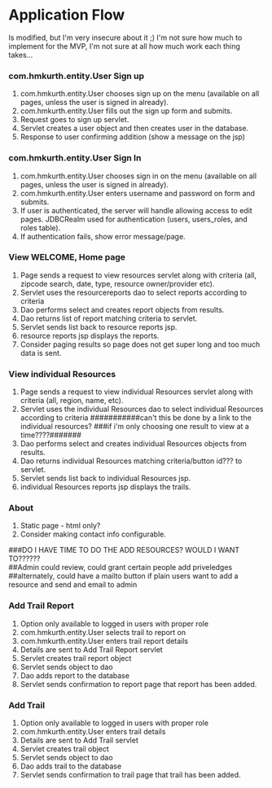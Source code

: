 # Application Flow
Is modified, but I'm very insecure about it ;)
I'm not sure how much to implement for the MVP,
I'm not sure at all how much work each thing takes...

### com.hmkurth.entity.User Sign up

1. com.hmkurth.entity.User chooses sign up on the menu (available on all pages, unless the user
   is signed in already).
1. com.hmkurth.entity.User fills out the sign up form and submits.
1. Request goes to sign up servlet.
1. Servlet creates a user object and then creates user in the database.
1. Response to user confirming addition (show a message on the jsp)

### com.hmkurth.entity.User Sign In

1. com.hmkurth.entity.User chooses sign in on the menu (available on all pages, unless the user
   is signed in already).
1. com.hmkurth.entity.User enters username and password on form and submits.
1. If user is authenticated, the server will handle allowing access to edit
   pages.  JDBCRealm used for authentication (users, users_roles, and roles table).
1. If authentication fails, show error message/page.

### View WELCOME, Home page

1. Page sends a request to view resources servlet along with criteria
   (all, zipcode search, date, type, resource owner/provider  etc).
1. Servlet uses the resourcereports dao to select reports according to criteria
1. Dao performs select and creates report objects from results.
1. Dao returns list of report matching criteria to servlet.
1. Servlet sends list back to resource reports jsp.
1. resource reports jsp displays the reports.
1. Consider paging results so page does not get super long and too much data
   is sent.

### View individual Resources

1. Page sends a request to view individual Resources servlet along with criteria
   (all, region, name, etc).
1. Servlet uses the individual Resources dao to select individual Resources according to criteria
        ###########can't this be done by a link to the individual resources? 
         ###if i'm only choosing one result to view at a time????#######
1. Dao performs select and creates individual Resources objects from results.
1. Dao returns  individual Resources matching criteria/button id??? to servlet.
1. Servlet sends list back to individual Resources  jsp.
1. individual Resources reports jsp displays the trails.


### About

1. Static page - html only?
1. Consider making contact info configurable.





###DO I HAVE TIME TO DO THE ADD RESOURCES?  WOULD I WANT TO??????  
##Admin could review, could grant certain people add priveledges
##alternately, could have a mailto button if plain users want to add a resource and send and email to admin




###

### Add Trail Report
1. Option only available to logged in users with proper role
1. com.hmkurth.entity.User selects trail to report on
1. com.hmkurth.entity.User enters trail report details
1. Details are sent to Add Trail Report servlet
1. Servlet creates trail report object
1. Servlet sends object to dao
1. Dao adds report to the database
1. Servlet sends confirmation to report page that report has been added.

### Add Trail
1. Option only available to logged in users with proper role
1. com.hmkurth.entity.User enters trail  details
1. Details are sent to Add Trail  servlet
1. Servlet creates trail  object
1. Servlet sends object to dao
1. Dao adds trail to the database
1. Servlet sends confirmation to trail page that trail has been added.








 